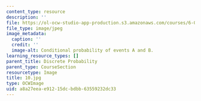 ```yaml
---
content_type: resource
description: ''
file: https://ol-ocw-studio-app-production.s3.amazonaws.com/courses/6-01sc-introduction-to-electrical-engineering-and-computer-science-i-spring-2011/a8a27eeae91215dcbdbb63559232dc33_10.jpg
file_type: image/jpeg
image_metadata:
  caption: ''
  credit: ''
  image-alt: Conditional probability of events A and B.
learning_resource_types: []
parent_title: Discrete Probability
parent_type: CourseSection
resourcetype: Image
title: 10.jpg
type: OCWImage
uid: a8a27eea-e912-15dc-bdbb-63559232dc33
---
```

